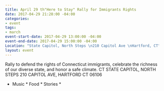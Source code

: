 ```yaml
---
title: April 29 th"Here to Stay" Rally for Immigrants Rights
date: 2017-04-29 21:28:00 -04:00
categories:
- event
tags:
- march
event-start-date: 2017-04-29 13:00:00 -04:00
event-end-date: 2017-04-29 15:00:00 -04:00
Location: "State Capitol, North Steps \n210 Capitol Ave \nHartford, CT"
layout: event
---
```


Rally to defend the rights of Connecticut immigrants, celebrate the richness of our diverse state, and honor a safe climate.
CT STATE CAPITOL, NORTH STEPS
210 CAPITOL AVE, HARTFORD CT 06106

* Music * Food * Stories *